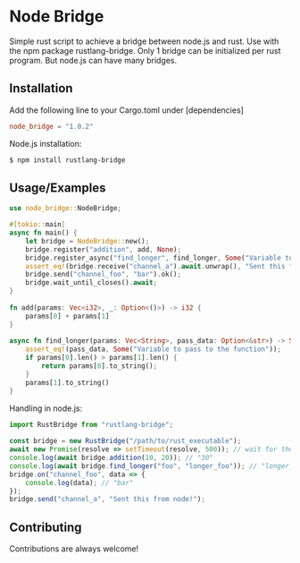 # Node Bridge

Simple rust script to achieve a bridge between node.js and rust. Use with the npm package rustlang-bridge.
Only 1 bridge can be initialized per rust program. But node.js can have many bridges.

## Installation

Add the following line to your Cargo.toml under [dependencies]

```toml
node_bridge = "1.0.2"
```
    
Node.js installation:
```bash
$ npm install rustlang-bridge
```
## Usage/Examples

```rust
use node_bridge::NodeBridge;

#[tokio::main]
async fn main() {
    let bridge = NodeBridge::new();
    bridge.register("addition", add, None);
    bridge.register_async("find_longer", find_longer, Some("Variable to pass to the function"));
    assert_eq!(bridge.receive("channel_a").await.unwrap(), "Sent this from node!");
    bridge.send("channel_foo", "bar").ok();
    bridge.wait_until_closes().await;
}
 
fn add(params: Vec<i32>, _: Option<()>) -> i32 {
    params[0] + params[1]
}
 
async fn find_longer(params: Vec<String>, pass_data: Option<&str>) -> String {
    assert_eq!(pass_data, Some("Variable to pass to the function"));
    if params[0].len() > params[1].len() {
        return params[0].to_string();
    }
    params[1].to_string()
}
```

Handling in node.js:

```javascript
import RustBridge from "rustlang-bridge";
 
const bridge = new RustBridge("/path/to/rust_executable");
await new Promise(resolve => setTimeout(resolve, 500)); // wait for the functions to initialize
console.log(await bridge.addition(10, 20)); // "30"
console.log(await bridge.find_longer("foo", "longer_foo")); // "longer_foo"
bridge.on("channel_foo", data => {
    console.log(data); // "bar"
});
bridge.send("channel_a", "Sent this from node!");
```
## Contributing

Contributions are always welcome!

